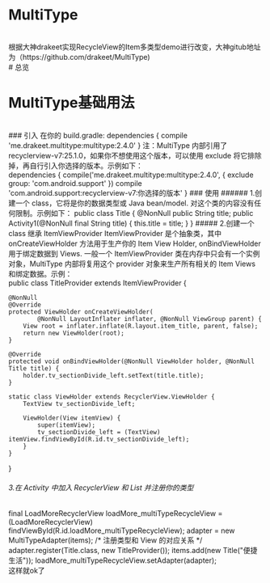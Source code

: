 # MultiType
</br>
根据大神drakeet实现RecycleView的Item多类型demo进行改变，大神gitub地址为（https://github.com/drakeet/MultiType)
</br>
# 总览

# MultiType基础用法
</br>
### 引入
在你的 build.gradle:
dependencies {
    compile 'me.drakeet.multitype:multitype:2.4.0'
}
注：MultiType 内部引用了 recyclerview-v7:25.1.0，如果你不想使用这个版本，可以使用 exclude 将它排除掉，再自行引入你选择的版本。示例如下：
</br>
dependencies {
    compile('me.drakeet.multitype:multitype:2.4.0', {
       exclude group: 'com.android.support'
    })
    compile 'com.android.support:recyclerview-v7:你选择的版本'
}
### 使用
###### 1.创建一个 class，它将是你的数据类型或 Java bean/model. 对这个类的内容没有任何限制。示例如下：
  public class Title {
      @NonNull public String title;
      public Activity1(@NonNull final String title) {
          this.title = title;
      }
  }
##### 2.创建一个 class 继承 ItemViewProvider
ItemViewProvider 是个抽象类，其中 onCreateViewHolder 方法用于生产你的 Item View Holder, onBindViewHolder 用于绑定数据到 Views. 一般一个 ItemViewProvider 类在内存中只会有一个实例对象，MultiType 内部将复用这个 provider 对象来生产所有相关的 Item Views 和绑定数据。示例：
</br>
public class TitleProvider extends ItemViewProvider<Title, TitleProvider.ViewHolder> {

    @NonNull
    @Override
    protected ViewHolder onCreateViewHolder(
            @NonNull LayoutInflater inflater, @NonNull ViewGroup parent) {
        View root = inflater.inflate(R.layout.item_title, parent, false);
        return new ViewHolder(root);
    }

    @Override
    protected void onBindViewHolder(@NonNull ViewHolder holder, @NonNull Title title) {
        holder.tv_sectionDivide_left.setText(title.title);
    }

    static class ViewHolder extends RecyclerView.ViewHolder {
        TextView tv_sectionDivide_left;

        ViewHolder(View itemView) {
            super(itemView);
            tv_sectionDivide_left = (TextView) itemView.findViewById(R.id.tv_sectionDivide_left);
        }
    }
}
###### 3.在 Activity 中加入 RecyclerView 和 List 并注册你的类型
   final LoadMoreRecyclerView loadMore_multiTypeRecycleView = (LoadMoreRecyclerView) findViewById(R.id.loadMore_multiTypeRecycleView);
    adapter = new MultiTypeAdapter(items);
     /* 注册类型和 View 的对应关系 */
     adapter.register(Title.class, new TitleProvider());
       items.add(new Title("便捷生活"));
     loadMore_multiTypeRecycleView.setAdapter(adapter);
</br>
这样就ok了

